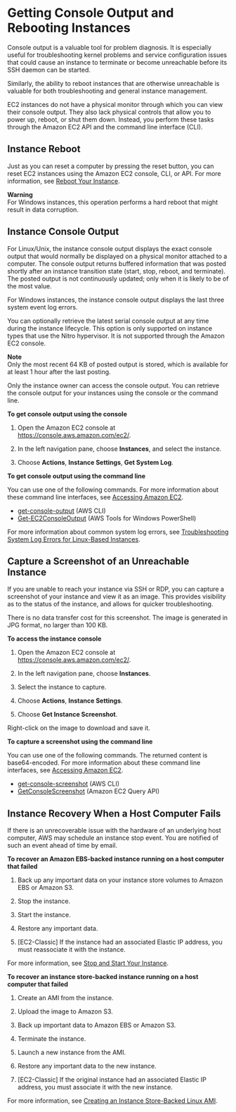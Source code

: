 # Getting Console Output and Rebooting Instances<a name="instance-console"></a>

Console output is a valuable tool for problem diagnosis\. It is especially useful for troubleshooting kernel problems and service configuration issues that could cause an instance to terminate or become unreachable before its SSH daemon can be started\. 

Similarly, the ability to reboot instances that are otherwise unreachable is valuable for both troubleshooting and general instance management\. 

EC2 instances do not have a physical monitor through which you can view their console output\. They also lack physical controls that allow you to power up, reboot, or shut them down\. Instead, you perform these tasks through the Amazon EC2 API and the command line interface \(CLI\)\. 

## Instance Reboot<a name="instance-console-rebooting"></a>

 Just as you can reset a computer by pressing the reset button, you can reset EC2 instances using the Amazon EC2 console, CLI, or API\. For more information, see [Reboot Your Instance](ec2-instance-reboot.md)\. 

**Warning**  
For Windows instances, this operation performs a hard reboot that might result in data corruption\. 

## Instance Console Output<a name="instance-console-console-output"></a>

For Linux/Unix, the instance console output displays the exact console output that would normally be displayed on a physical monitor attached to a computer\. The console output returns buffered information that was posted shortly after an instance transition state \(start, stop, reboot, and terminate\)\. The posted output is not continuously updated; only when it is likely to be of the most value\.

For Windows instances, the instance console output displays the last three system event log errors\.

You can optionally retrieve the latest serial console output at any time during the instance lifecycle\. This option is only supported on instance types that use the Nitro hypervisor\. It is not supported through the Amazon EC2 console\.

**Note**  
Only the most recent 64 KB of posted output is stored, which is available for at least 1 hour after the last posting\.

Only the instance owner can access the console output\. You can retrieve the console output for your instances using the console or the command line\.

**To get console output using the console**

1. Open the Amazon EC2 console at [https://console\.aws\.amazon\.com/ec2/](https://console.aws.amazon.com/ec2/)\.

1. In the left navigation pane, choose **Instances**, and select the instance\.

1. Choose **Actions**, **Instance Settings**, **Get System Log**\.

**To get console output using the command line**

You can use one of the following commands\. For more information about these command line interfaces, see [Accessing Amazon EC2](concepts.md#access-ec2)\.
+ [get\-console\-output](http://docs.aws.amazon.com/cli/latest/reference/ec2/get-console-output.html) \(AWS CLI\)
+ [Get\-EC2ConsoleOutput](http://docs.aws.amazon.com/powershell/latest/reference/items/Get-EC2ConsoleOutput.html) \(AWS Tools for Windows PowerShell\)

For more information about common system log errors, see [Troubleshooting System Log Errors for Linux\-Based Instances](TroubleshootingInstances.md#system-log-errors-linux)\.

## Capture a Screenshot of an Unreachable Instance<a name="instance-console-screenshot"></a>

If you are unable to reach your instance via SSH or RDP, you can capture a screenshot of your instance and view it as an image\. This provides visibility as to the status of the instance, and allows for quicker troubleshooting\.

There is no data transfer cost for this screenshot\. The image is generated in JPG format, no larger than 100 KB\.

**To access the instance console**

1. Open the Amazon EC2 console at [https://console\.aws\.amazon\.com/ec2/](https://console.aws.amazon.com/ec2/)\.

1. In the left navigation pane, choose **Instances**\.

1. Select the instance to capture\.

1. Choose **Actions**, **Instance Settings**\.

1. Choose **Get Instance Screenshot**\.

Right\-click on the image to download and save it\.

**To capture a screenshot using the command line**

You can use one of the following commands\. The returned content is base64\-encoded\. For more information about these command line interfaces, see [Accessing Amazon EC2](concepts.md#access-ec2)\.
+ [get\-console\-screenshot](http://docs.aws.amazon.com/cli/latest/reference/ec2/get-console-screenshot.html) \(AWS CLI\)
+ [GetConsoleScreenshot](http://docs.aws.amazon.com/AWSEC2/latest/APIReference/ApiReference-query-GetConsoleScreenshot.html) \(Amazon EC2 Query API\)

## Instance Recovery When a Host Computer Fails<a name="instance-machine-failure"></a>

If there is an unrecoverable issue with the hardware of an underlying host computer, AWS may schedule an instance stop event\. You are notified of such an event ahead of time by email\.

**To recover an Amazon EBS\-backed instance running on a host computer that failed**

1. Back up any important data on your instance store volumes to Amazon EBS or Amazon S3\.

1. Stop the instance\.

1. Start the instance\.

1. Restore any important data\.

1. \[EC2\-Classic\] If the instance had an associated Elastic IP address, you must reassociate it with the instance\.

For more information, see [Stop and Start Your Instance](Stop_Start.md)\.

**To recover an instance store\-backed instance running on a host computer that failed**

1. Create an AMI from the instance\.

1. Upload the image to Amazon S3\.

1. Back up important data to Amazon EBS or Amazon S3\.

1. Terminate the instance\.

1. Launch a new instance from the AMI\.

1. Restore any important data to the new instance\.

1. \[EC2\-Classic\] If the original instance had an associated Elastic IP address, you must associate it with the new instance\.

For more information, see [Creating an Instance Store\-Backed Linux AMI](creating-an-ami-instance-store.md)\.